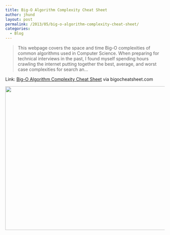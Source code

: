 ```yaml
---
title: Big-O Algorithm Complexity Cheat Sheet
author: jhund
layout: post
permalink: /2013/05/big-o-algorithm-complexity-cheat-sheet/
categories:
  - Blog
---
```

> <p class="iii-article-excerpt">
>   This webpage covers the space and time Big-O complexities of common algorithms used in Computer Science. When preparing for technical interviews in the past, I found myself spending hours crawling the internet putting together the best, average, and worst case complexities for search an&#8230;
> </p>

<p class="iii-article-source">
  Link: <a href="http://bigocheatsheet.com/">Big-O Algorithm Complexity Cheat Sheet</a> via bigocheatsheet.com
</p>

<img class="iii-article-image" alt="" src="http://bigocheatsheet.com/img/big-o-complexity.png" width="783" height="454" />